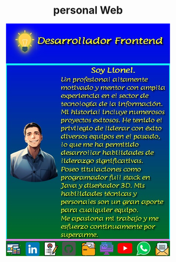 

<div align="center">
<h1> personal Web </h1>
<a href="https://lioncode.netlify.app/">
    <img src="img/web.jpg" alt="imagen de la pagina web" class="centrada">
</a>
</div>
